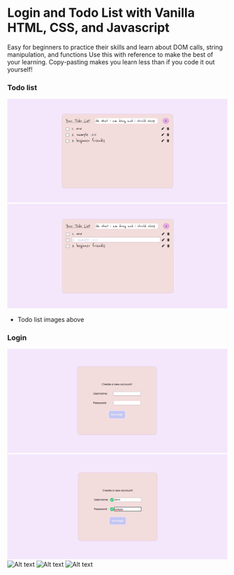 # Login and Todo List with Vanilla HTML, CSS, and Javascript
Easy for beginners to practice their skills and learn about DOM calls, string manipulation, and functions
Use this with reference to make the best of your learning.
Copy-pasting makes you learn less than if you code it out yourself!

### Todo list
![Alt text](https://github.com/ZoeyKuan/simple-todo-and-login/blob/main/demoimages/todolist.png "Todo list demo")
![Alt text](https://github.com/ZoeyKuan/simple-todo-and-login/blob/main/demoimages/edit-task.png "Editing a task in todo list")
- Todo list images above

### Login
![Alt text](https://github.com/ZoeyKuan/simple-todo-and-login/blob/main/demoimages/register.png "Register page")
![Alt text](https://github.com/ZoeyKuan/simple-todo-and-login/blob/main/demoimages/registered-successfully.png "Registering successfully")
![Alt text]()
![Alt text]()
![Alt text]()
